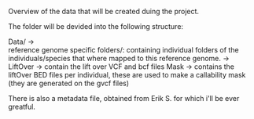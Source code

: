 Overview of the data that will be created duing the project.

The folder will be devided into the following structure:

Data/ ->    
reference genome specific folders/: containing individual folders of the individuals/species that where mapped to this reference genome. ->
    LiftOver -> contain the lift over VCF and bcf files 
    Mask -> contains the liftOver BED files per individual, these are used to make a callability mask (they are generated on the gvcf files)
    


There is also a metadata file, obtained from Erik S. for which i'll be ever greatful.
